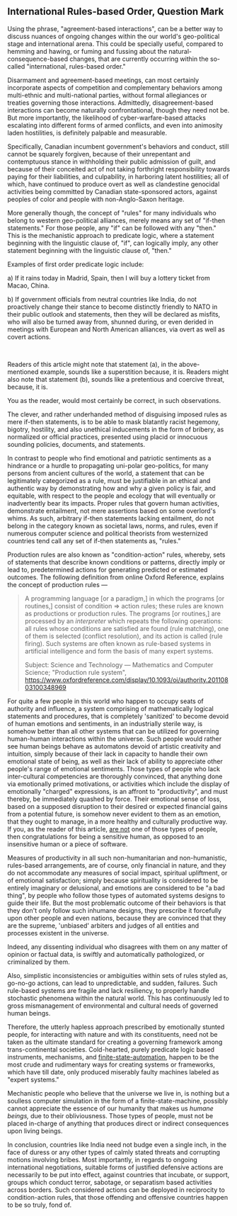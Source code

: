 ## International Rules-based Order, Question Mark 

Using the phrase, "agreement-based interactions", can be a better way to discuss nuances of ongoing changes within the our world's geo-political stage and international arena. This could be specially useful, compared to hemming and hawing, or fuming and fussing about the natural-consequence-based changes, that are currently occurring within the so-called "international, rules-based order." 

Disarmament and agreement-based meetings, can most certainly incorporate aspects of competition and complementary behaviors among multi-ethnic and multi-national parties, without formal allegiances or treaties governing those interactions. Admittedly, disagreement-based interactions can become naturally confrontational, though they need not be. But more importantly, the likelihood of cyber-warfare-based attacks escalating into different forms of armed conflicts, and even into animosity laden hostilities, is definitely palpable and measurable. 

Specifically, Canadian incumbent government's behaviors and conduct, still cannot be squarely forgiven, because of their unrepentant and contemptuous stance in withholding their public admission of guilt, and because of their conceited act of not taking forthright responsibility towards paying for their liabilities, and culpability, in harboring latent hostilities; all of which, have continued to produce overt as well as clandestine genocidal activities being committed by Canadian state-sponsored actors, against peoples of color and people with non-Anglo-Saxon heritage.  

More generally though, the concept of "rules" for many individuals who belong to western geo-political alliances, merely means any set of "if-then statements." For those people, any "if" can be followed with any "then." This is the mechanistic approach to predicate logic, where a statement beginning with the linguistic clause of, "if", can logically imply, any other statement beginning with the linguistic clause of, "then." 

Examples of first order predicate logic include: 

a) If it rains today in Madrid, Spain, then I will buy a lottery ticket from Macao, China. 

b) If government officials from neutral countries like India, do not proactively change their stance to become distinctly friendly to NATO in their public outlook and statements, then they will be declared as misfits, who will also be turned away from, shunned during, or even derided in meetings with European and North American alliances, via overt as well as covert actions.  

<br>

Readers of this article might note that statement (a), in the above-mentioned example, sounds like a superstition because, it is. Readers might also note that statement (b), sounds like a pretentious and coercive threat, because, it is. 

You as the reader, would most certainly be correct, in such observations. 

The clever, and rather underhanded method of disguising imposed rules as mere if-then statements, is to be able to mask blatantly racist hegemony, bigotry, hostility, and also unethical inducements in the form of bribery, as normalized or official practices, presented using placid or innocuous sounding policies, documents, and statements. 

In contrast to people who find emotional and patriotic sentiments as a hindrance or a hurdle to propagating uni-polar geo-politics, for many persons from ancient cultures of the world, a statement that can be legitimately categorized as a rule, must be justifiable in an ethical and authentic way by demonstrating how and why a given policy is fair, and equitable, with respect to the people and ecology that will eventually or inadvertently bear its impacts. Proper rules that govern human activities, demonstrate entailment, not mere assertions based on some overlord's whims. As such, arbitrary if-then statements lacking entailment, do not belong in the category known as societal laws, norms, and rules, even if numerous computer science and political theorists from westernized countries tend call any set of if-then statements as, "rules." 

Production rules are also known as "condition-action" rules, whereby, sets of statements that describe known conditions or patterns, directly imply or lead to, predetermined actions for generating predicted or estimated outcomes. The following definition from online Oxford Reference, explains the concept of production rules — 

> A programming language [or a paradigm,] in which the programs [or routines,] consist of condition ⇒ action rules; these rules are known as productions or production rules. The programs [or routines,] are processed by an *interpreter* which repeats the following operations: all rules whose conditions are satisfied are found (rule matching), one of them is selected (conflict resolution), and its action is called (rule firing). Such systems are often known as rule-based systems in artificial intelligence and form the basis of many expert systems.
>
>Subject: Science and Technology — Mathematics and Computer Science; "Production rule system", https://www.oxfordreference.com/display/10.1093/oi/authority.20110803100348969 

For quite a few people in this world who happen to occupy seats of authority and influence, a system comprising of mathematically logical statements and procedures, that is completely 'sanitized' to become devoid of human emotions and sentiments, in an industrially sterile way, is somehow better than all other systems that can be utilized for governing human-human interactions within the universe. Such people would rather see human beings behave as automatons devoid of artistic creativity and intuition, simply because of their lack in capacity to handle their own emotional state of being, as well as their lack of ability to appreciate other people's range of emotional sentiments. Those types of people who lack inter-cultural competencies are thoroughly convinced, that anything done via emotionally primed motivations, or activities which include the display of emotionally "charged" expressions, is an affront to "productivity", and must thereby, be immediately quashed by force. Their emotional sense of loss, based on a supposed disruption to their desired or expected financial gains from a potential future, is somehow never evident to them as an emotion, that they ought to manage, in a more healthy and culturally productive way. If you, as the reader of this article, <ins>are not</ins> one of those types of people, then congratulations for being a sensitive human, as opposed to an insensitive human or a piece of software. 

Measures of productivity in all such non-humanitarian and non-humanistic, rules-based arrangements, are of course, only financial in nature, and they do not accommodate any measures of social impact, spiritual upliftment, or of emotional satisfaction; simply because spirituality is considered to be entirely imaginary or delusional, and emotions are considered to be "a bad thing", by people who follow those types of automated systems designs to guide their life. But the most problematic outcome of their behaviors is that they don't only follow such inhumane designs, they prescribe it forcefully upon other people and even nations, because they are convinced that they are the supreme, 'unbiased' arbiters and judges of all entities and processes existent in the universe. 

Indeed, any dissenting individual who disagrees with them on any matter of opinion or factual data, is swiftly and automatically pathologized, or criminalized by them. 

Also, simplistic inconsistencies or ambiguities within sets of rules styled as, go-no-go actions, can lead to unpredictable, and sudden, failures. Such rule-based systems are fragile and lack resiliency, to properly handle stochastic phenomena within the natural world. This has continuously led to gross mismanagement of environmental and cultural needs of governed human beings. 

Therefore, the utterly hapless approach prescribed by emotionally stunted people, for interacting with nature and with its constituents, need not be taken as the ultimate standard for creating a governing framework among trans-continental societies. Cold-hearted, purely predicate logic based instruments, mechanisms, and [finite-state-automation](https://en.wikipedia.org/wiki/Finite-state_machine), happen to be the most crude and rudimentary ways for creating systems or frameworks, which have till date, only produced miserably faulty machines labeled as "expert systems." 

Mechanistic people who believe that the universe we live in, is nothing but a soulless computer simulation in the form of a finite-state-machine, possibly cannot appreciate the essence of our humanity that makes us *humane beings,* due to their obliviousness. Those types of people, must not be placed in-charge of anything that produces direct or indirect consequences upon living beings. 

In conclusion, countries like India need not budge even a single inch, in the face of duress or any other types of calmly stated threats and corrupting motions involving bribes. Most importantly, in regards to ongoing international negotiations, suitable forms of justified defensive actions are necessarily to be put into effect, against countries that incubate, or support, groups which conduct terror, sabotage, or separatism based activities across borders. Such considered actions can be deployed in reciprocity to condition-action rules, that those offending and offensive countries happen to be so truly, fond of. 

     